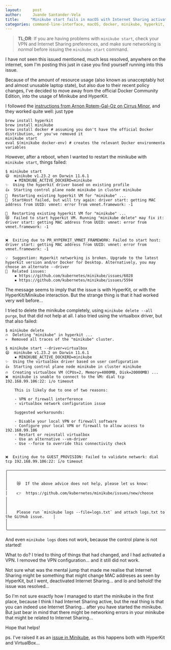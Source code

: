```yaml
---
layout:     post
author:     Juande Santander-Vela
title:     "Minikube start fails in macOS with Internet Sharing activated"
categories: command-line-interface, macOS, docker, minikube, hyperkit, virtualbox, containers
---
```


> **TL;DR**: If you are having problems with `minikube start`, check your VPN and Internet Sharing preferences, and make sure networking is _normal_ before issuing the `minikube start` command.

I have not seen this issued mentioned, much less resolved, anywhere on the internet, som I'm posting this just in case you find yourself running into this issue.

Because of the amount of resource usage (also known as unacceptably hot and almost unusable laptop state), but also due to their recent policy changes, I've decided to move away from the official Docker Community Edition, into the usage of Minikube and HyperKit.

I followed the [instructions from Arnon Rotem-Gal-Oz on Cirrus Minor][1], and they worked quite well: just type

[1]: https://arnon.me/2021/09/replace-docker-with-minikube/ "Cirrus Minor: Replacing Docker Desktop with hyperkit + minikube"

    brew install hyperkit
    brew install minikube
    brew install docker # assuming you don't have the official Docker distribution, or you've removed it
    minikube start
    eval $(minikube docker-env) # creates the relevant Docker environmenta variables

However, after a reboot, when I wanted to restart the minikube with `minikube start`, things failed:

    $ minikube start
    😄  minikube v1.23.2 on Darwin 11.6.1
        ▪ MINIKUBE_ACTIVE_DOCKERD=minikube
    ✨  Using the hyperkit driver based on existing profile
    👍  Starting control plane node minikube in cluster minikube
    🔄  Restarting existing hyperkit VM for "minikube" ...
    🤦  StartHost failed, but will try again: driver start: getting MAC address from UUID: vmnet: error from vmnet.framework: -1

    🔄  Restarting existing hyperkit VM for "minikube" ...
    😿  Failed to start hyperkit VM. Running "minikube delete" may fix it: driver start: getting MAC address from UUID: vmnet: error from vmnet.framework: -1


    ❌  Exiting due to PR_HYPERKIT_VMNET_FRAMEWORK: Failed to start host: driver start: getting MAC address from UUID: vmnet: error from vmnet.framework: -1

    💡  Suggestion: Hyperkit networking is broken. Upgrade to the latest hyperkit version and/or Docker for Desktop. Alternatively, you may choose an alternate --driver
    🍿  Related issues:
        ▪ https://github.com/kubernetes/minikube/issues/6028
        ▪ https://github.com/kubernetes/minikube/issues/5594

The message seems to imply that the issue is with HyperKit, or with the HyperKit/Minikube interaction. But the strange thing is that it had worked very well before…

I tried to delete the minikube completely, using `minikube delete --all purge`, but that did not help at all. I also tried using the virtualbox driver, but that also failed:

    $ minikube delete
    🔥  Deleting "minikube" in hyperkit ...
    💀  Removed all traces of the "minikube" cluster.
    
    $ minikube start --driver=virtualbox
    😄  minikube v1.23.2 on Darwin 11.6.1
        ▪ MINIKUBE_ACTIVE_DOCKERD=minikube
    ✨  Using the virtualbox driver based on user configuration
    👍  Starting control plane node minikube in cluster minikube
    🔥  Creating virtualbox VM (CPUs=2, Memory=4000MB, Disk=20000MB) ...
    ❌  minikube is unable to connect to the VM: dial tcp 192.168.99.106:22: i/o timeout

    	This is likely due to one of two reasons:

    	- VPN or firewall interference
    	- virtualbox network configuration issue

    	Suggested workarounds:

    	- Disable your local VPN or firewall software
    	- Configure your local VPN or firewall to allow access to 192.168.99.106
    	- Restart or reinstall virtualbox
    	- Use an alternative --vm-driver
    	- Use --force to override this connectivity check
	

    ❌  Exiting due to GUEST_PROVISION: Failed to validate network: dial tcp 192.168.99.106:22: i/o timeout

    ╭───────────────────────────────────────────────────────────────────────────────────────────╮
    │                                                                                           │
    │    😿  If the above advice does not help, please let us know:                             │
    │    👉  https://github.com/kubernetes/minikube/issues/new/choose                           │
    │                                                                                           │
    │    Please run `minikube logs --file=logs.txt` and attach logs.txt to the GitHub issue.    │
    │                                                                                           │
    ╰───────────────────────────────────────────────────────────────────────────────────────────╯

And even `minikube logs` does not work, because the control plane is not started!

What to do? I tried to thing of things that had changed, and I had activated a VPN. I removed the VPN configuration… and it still did not work.

Not sure what was the mental jump that made me realise that Internet Sharing might be something that might change MAC addreses as seen by HyperKit, but I went, deactivated Internet Sharing… and lo and behold! the issue was resolved…

So I'm not sure exactly how I managed to start the minikube in the first place, because I think I had Internet Sharing active, but the real thing is that you can indeed use Internet Sharing… after you have started the minikube. But just bear in mind that there might be networking errors in your minikube that might be related to Internet Sharing…

Hope that helps!

ps. I've raised it as an [issue in Minikube][2], as this happens both with HyperKit and VirtualBox…

[2]: https://github.com/kubernetes/minikube/issues/12840 "Github: kubernetes/minikube issue #12840: Minikube start fails in macos Big Sur with Internet Sharing on regardless of driver"
